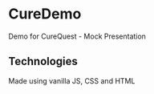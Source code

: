 # CureDemo
Demo for CureQuest - Mock Presentation

## Technologies
Made using vanilla JS, CSS and HTML
